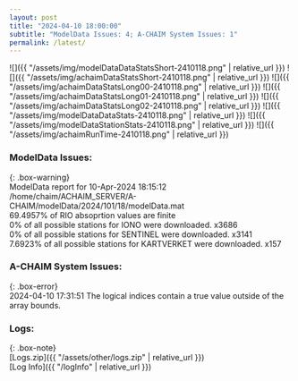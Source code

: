 ```yaml
---
layout: post
title: "2024-04-10 18:00:00"
subtitle: "ModelData Issues: 4; A-CHAIM System Issues: 1"
permalink: /latest/
---
```


![]({{ "/assets/img/modelDataDataStatsShort-2410118.png" | relative_url }})
![]({{ "/assets/img/achaimDataStatsShort-2410118.png" | relative_url }})
![]({{ "/assets/img/achaimDataStatsLong00-2410118.png" | relative_url }})
![]({{ "/assets/img/achaimDataStatsLong01-2410118.png" | relative_url }})
![]({{ "/assets/img/achaimDataStatsLong02-2410118.png" | relative_url }})
![]({{ "/assets/img/modelDataDataStats-2410118.png" | relative_url }})
![]({{ "/assets/img/modelDataStationStats-2410118.png" | relative_url }})
![]({{ "/assets/img/achaimRunTime-2410118.png" | relative_url }})


### ModelData Issues:  
  
{: .box-warning}  
 ModelData report for 10-Apr-2024 18:15:12   
 /home/chaim/ACHAIM_SERVER/A-CHAIM/modelData/2024/101/18/modelData.mat   
 69.4957% of RIO absoprtion values are finite   
 0% of all possible stations for IONO were downloaded. x3686   
 0% of all possible stations for SENTINEL were downloaded. x3141   
 7.6923% of all possible stations for KARTVERKET were downloaded. x157   
  
### A-CHAIM System Issues:  
  
{: .box-error}  
2024-04-10 17:31:51 The logical indices contain a true value outside of the array bounds.  

### Logs:  
  
{: .box-note}  
[Logs.zip]({{ "/assets/other/logs.zip" | relative_url }})  
[Log Info]({{ "/logInfo" | relative_url }})  
